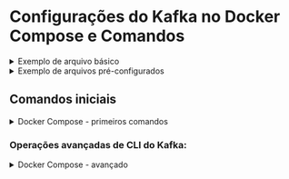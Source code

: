#  Configurações do Kafka no Docker Compose e Comandos

<details><summary>Exemplo de arquivo básico</summary>
  <p> exemplo </p>



</details>

<details><summary>Exemplo de arquivos pré-configurados</summary>

<p> exemplo</p>

</details>

## Comandos iniciais
<details><summary>Docker Compose - primeiros comandos</summary>

<p>

- Make sure you are inside the **bin/windows** directory.

### Inicie o Zookeeper e o Kafka Broker

-   Inicie o Zookeeper:

```
zookeeper-server-start.bat ..\..\config\zookeeper.properties
```

-   Inicie o Kafka Broker:

```
kafka-server-start.bat ..\..\config\server.properties
```

### Como criar um tópico ?

```
kafka-topics.bat --create --topic test-topic  --replication-factor 1 --partitions 4 --bootstrap-server localhost:9092
```

### Como instanciar um Produtor no console?

#### Sem chave:

```
kafka-console-producer.bat --broker-list localhost:9092 --topic test-topic
```

#### Com chave:

```
kafka-console-producer.bat --broker-list localhost:9092 --topic test-topic --property "key.separator=-" --property "parse.key=true"
```

### Como instanciar um Consumidor no console?

#### Sem chave:

```
kafka-console-consumer.bat --bootstrap-server localhost:9092 --topic test-topic --from-beginning
```

#### Com chave:

```
kafka-console-consumer.bat --bootstrap-server localhost:9092 --topic test-topic --from-beginning -property "key.separator= - " --property "print.key=true"
```

#### Com grupo de consumidores:

```
kafka-console-consumer.bat --bootstrap-server localhost:9092 --topic test-topic --group <group-name>
```

#### Consuma mensagens com 'Kafka Headers':

```
kafka-console-consumer.bat --bootstrap-server localhost:9092 --topic library-events.DLT --from-beginning --property print.headers=true --property print.timestamp=true
```
</details>



### Operações avançadas de CLI do Kafka:

<details><summary>Docker Compose - avançado</summary>
<p>exemplo</p>
</details>

